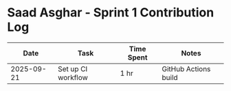 # Saad Asghar - Sprint 1 Contribution Log

| Date       | Task             | Time Spent | Notes |
|------------|------------------|------------|-------|
| 2025-09-21 | Set up CI workflow  | 1 hr       | GitHub Actions build |

